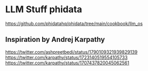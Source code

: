 # LLM Stuff phidata

https://github.com/phidatahq/phidata/tree/main/cookbook/llm_os

## Inspiration by Andrej Karpathy
https://twitter.com/ashpreetbedi/status/1790109321939829139
https://twitter.com/karpathy/status/1723140519554105733
https://twitter.com/karpathy/status/1707437820045062561
